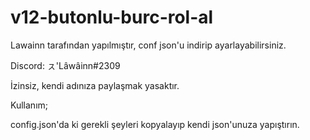 # v12-butonlu-burc-rol-al
Lawainn tarafından yapılmıştır, conf json'u indirip ayarlayabilirsiniz.

Discord: ㇲ'Lâwâinn#2309

İzinsiz, kendi adınıza paylaşmak yasaktır.


Kullanım;

config.json'da ki gerekli şeyleri kopyalayıp kendi json'unuza yapıştırın.
